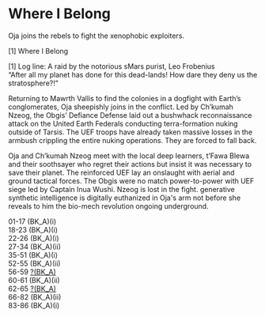 # Where I Belong
Oja joins the rebels to fight the xenophobic exploiters.   

[1]   Where I Belong    

[1] Log line: A raid by the notorious sMars purist, Leo Frobenius   
“After all my planet has done for this dead-lands!  How dare they deny us the stratosphere?!”    

Returning to Mawrth Vallis to find the colonies in a dogfight with Earth’s conglomerates, Oja sheepishly joins in the conflict.  Led by Ch’kumah Nzeog, the Obgis’ Defiance Defense laid out a bushwhack reconnaissance attack on the United Earth Federals conducting terra-formation nuking outside of Tarsis.  The UEF troops have already taken massive losses in the armbush crippling the entire nuking operations.  They are forced to fall back.    

Oja and Ch’kumah Nzeog meet with the local deep learners, t’Fawa Blewa and their soothsayer who regret their actions but insist it was necessary to save their planet.  The reinforced UEF lay an onslaught with aerial and ground tactical forces. The Obgis were no match power-to-power with UEF siege led by Captain Inua Wushi. Nzeog is lost in the fight. generative synthetic intelligence is digitally euthanized in Oja's arm not before she reveals to him the bio-mech revolution ongoing underground.     

01-17 (BK_A)(i)  
18-23 (BK_A)(i)  
22-26 (BK_A)(i)  
27-34 (BK_A)(ii)  
35-51 (BK_A)(i)  
52-55 (BK_A)(ii)  
56-59 [?(BK_A)](?)  
60-61 (BK_A)(ii)  
62-65 [?(BK_A)](?)  
66-82 (BK_A)(ii)  
83-86 (BK_A)(i)
